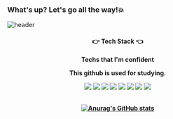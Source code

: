 ### What's up? Let's go all the way!💥

![header](https://capsule-render.vercel.app/api?type=Waving&color=0:87ceeb,100:87ceeb&fontColor=fff&height=300&section=header&text=bang-star&fontSize=90&animation=fadeIn&fontAlignY=42)

<div align=center>
  <h4>👉 Tech Stack 👈<h4>
    <p>Techs that I'm confident</p>
    <p>This github is used for studying.</p>
  
  <div class="badge">
   <img src="https://img.shields.io/badge/JAVA-ff9500?style=flat-square&logo=CoffeeScript&logoColor=white"/>
   <img src="https://img.shields.io/badge/Spring-6DB33F?style=flat-square&logo=Spring&logoColor=white"/>
   <img src="https://img.shields.io/badge/Springboot-6DB33F?style=flat-square&logo=Springboot&logoColor=white"/>
    <img src="https://img.shields.io/badge/mysql-4479A1?style=flat-square&logo=mysql&logoColor=white"/>
    <img src="https://img.shields.io/badge/Redis-DC382D?style=flat-square&logo=Redis&logoColor=white"/>
    <img src="https://img.shields.io/badge/aws-FF9900?style=flat-square&logo=AmazonAWS&logoColor=white"/>
    <img src="https://img.shields.io/badge/linux-F9D71C?style=flat-square&logo=linux&logoColor=white"/>
    <img src="https://img.shields.io/badge/Github-F9D71C?style=flat-square&logo=Github&logoColor=white"/>
  </div>

<br />
    
[![Anurag's GitHub stats](https://github-readme-stats.vercel.app/api?username=99dlthdbs&show_icons=true&theme=dracula)](https://github.com/anuraghazra/github-readme-stats)
</div>
